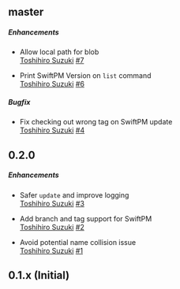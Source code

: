 ## master
##### Enhancements

* Allow local path for blob  
  [Toshihiro Suzuki](https://github.com/toshi0383)
  [#7](https://github.com/toshi0383/cmdshelf/pull/7)

* Print SwiftPM Version on `list` command  
  [Toshihiro Suzuki](https://github.com/toshi0383)
  [#6](https://github.com/toshi0383/cmdshelf/pull/6)

##### Bugfix

* Fix checking out wrong tag on SwiftPM update  
  [Toshihiro Suzuki](https://github.com/toshi0383)
  [#4](https://github.com/toshi0383/cmdshelf/pull/4)

## 0.2.0
##### Enhancements

* Safer `update` and improve logging  
  [Toshihiro Suzuki](https://github.com/toshi0383)
  [#3](https://github.com/toshi0383/cmdshelf/pull/3)

* Add branch and tag support for SwiftPM  
  [Toshihiro Suzuki](https://github.com/toshi0383)
  [#2](https://github.com/toshi0383/cmdshelf/pull/2)

* Avoid potential name collision issue  
  [Toshihiro Suzuki](https://github.com/toshi0383)
  [#1](https://github.com/toshi0383/cmdshelf/pull/1)

## 0.1.x (Initial)
